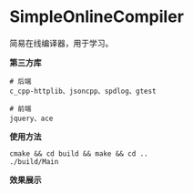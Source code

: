 # SimpleOnlineCompiler

简易在线编译器，用于学习。

**第三方库**

```shell
# 后端
c_cpp-httplib、jsoncpp、spdlog、gtest

# 前端
jquery、ace
```

**使用方法**

```shell
cmake && cd build && make && cd ..
./build/Main
```

**效果展示**


